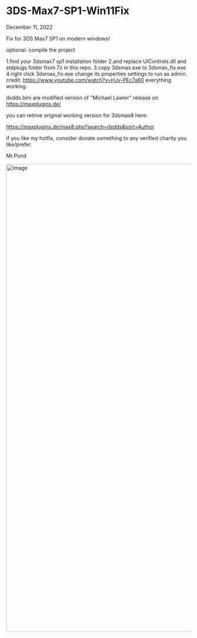 # 3DS-Max7-SP1-Win11Fix

December 11, 2022 

Fix for 3DS Max7 SP1 on modern windows!

optional: compile the project

1.find your 3dsmax7 sp1 installation folder
2.and replace UIControls.dll and stdplugs folder from 7z in this repo.
3.copy 3dsmax.exe to 3dsmax_fix.exe
4.right click 3dsmax_fix.exe change its properties settings to run as admin.
credit: https://www.youtube.com/watch?v=HJv-PEc7a60
everything working.


dxdds.bmi are modified version of "Michael Lawler" release on https://maxplugins.de/

you can retrive original working version for 3dsmax8 here:

https://maxplugins.de/max8.php?search=dxdds&sort=Author

if you like my hotfix, consider donate something to any verified charity you like/prefer.

Mr.Pond

<img width="1273" alt="image" src="https://user-images.githubusercontent.com/18654771/206878220-75432b9c-927e-4b65-8701-3a625e56caa2.png">
